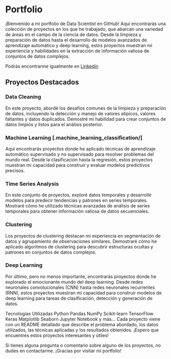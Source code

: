 # Portfolio



¡Bienvenido a mi portfolio de Data Scientist en GitHub! Aquí encontrarás una colección de proyectos en los que he trabajado, que abarcan una variedad de áreas en el campo de la ciencia de datos. Desde la limpieza y preparación de datos hasta el desarrollo de modelos avanzados de aprendizaje automático y deep learning, estos proyectos muestran mi experiencia y habilidades en la extracción de información valiosa de conjuntos de datos complejos.

Podrás encontrarme igualmente en [Linkedin](https://www.linkedin.com/in/alejandro-sanchez-silvestre/)


## Proyectos Destacados
### Data Cleaning
En este proyecto, abordé los desafíos comunes de la limpieza y preparación de datos, incluyendo la detección y manejo de valores atípicos, valores faltantes y datos duplicados. Demostré mi habilidad para crear conjuntos de datos limpios y listos para el análisis posterior.


### Machine Learning [.machine_learning_classification/]
Aquí encontrarás proyectos donde he aplicado técnicas de aprendizaje automático supervisado y no supervisado para resolver problemas del mundo real. Desde la clasificación hasta la regresión, estos proyectos muestran mi capacidad para construir y evaluar modelos predictivos precisos.

### Time Series Analysis
En este conjunto de proyectos, exploré datos temporales y desarrollé modelos para predecir tendencias y patrones en series temporales. Mostraré cómo he utilizado técnicas avanzadas de análisis de series temporales para obtener información valiosa de datos secuenciales.

### Clustering
Los proyectos de clustering destacan mi experiencia en segmentación de datos y agrupamiento de observaciones similares. Demostraré cómo he aplicado algoritmos de clustering para descubrir estructuras ocultas y patrones en conjuntos de datos complejos.
### Deep Learning
Por último, pero no menos importante, encontrarás proyectos donde he explorado el emocionante mundo del deep learning. Desde redes neuronales convolucionales (CNN) hasta redes neuronales recurrentes (RNN), estos proyectos muestran mi capacidad para construir modelos de deep learning para tareas de clasificación, detección y generación de datos.

Tecnologías Utilizadas
Python
Pandas
NumPy
Scikit-learn
TensorFlow
Keras
Matplotlib
Seaborn
Jupyter Notebook
y más...
Cada proyecto viene con un README detallado que describe el problema abordado, los datos utilizados, las técnicas aplicadas y los resultados obtenidos. ¡Espero que encuentres estos proyectos interesantes y útiles!

Si tienes alguna pregunta o comentario sobre alguno de los proyectos, no dudes en contactarme. ¡Gracias por visitar mi portfolio!
